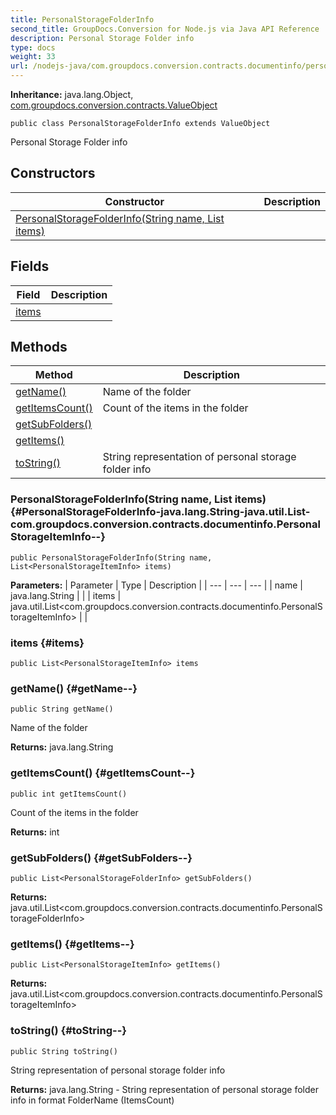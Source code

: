 ```yaml
---
title: PersonalStorageFolderInfo
second_title: GroupDocs.Conversion for Node.js via Java API Reference
description: Personal Storage Folder info
type: docs
weight: 33
url: /nodejs-java/com.groupdocs.conversion.contracts.documentinfo/personalstoragefolderinfo/
---
```

**Inheritance:**
java.lang.Object, [com.groupdocs.conversion.contracts.ValueObject](../../com.groupdocs.conversion.contracts/valueobject)
```
public class PersonalStorageFolderInfo extends ValueObject
```

Personal Storage Folder info
## Constructors

| Constructor | Description |
| --- | --- |
| [PersonalStorageFolderInfo(String name, List<PersonalStorageItemInfo> items)](#PersonalStorageFolderInfo-java.lang.String-java.util.List-com.groupdocs.conversion.contracts.documentinfo.PersonalStorageItemInfo--) |  |
## Fields

| Field | Description |
| --- | --- |
| [items](#items) |  |
## Methods

| Method | Description |
| --- | --- |
| [getName()](#getName--) | Name of the folder |
| [getItemsCount()](#getItemsCount--) | Count of the items in the folder |
| [getSubFolders()](#getSubFolders--) |  |
| [getItems()](#getItems--) |  |
| [toString()](#toString--) | String representation of personal storage folder info |
### PersonalStorageFolderInfo(String name, List<PersonalStorageItemInfo> items) {#PersonalStorageFolderInfo-java.lang.String-java.util.List-com.groupdocs.conversion.contracts.documentinfo.PersonalStorageItemInfo--}
```
public PersonalStorageFolderInfo(String name, List<PersonalStorageItemInfo> items)
```


**Parameters:**
| Parameter | Type | Description |
| --- | --- | --- |
| name | java.lang.String |  |
| items | java.util.List<com.groupdocs.conversion.contracts.documentinfo.PersonalStorageItemInfo> |  |

### items {#items}
```
public List<PersonalStorageItemInfo> items
```


### getName() {#getName--}
```
public String getName()
```


Name of the folder

**Returns:**
java.lang.String
### getItemsCount() {#getItemsCount--}
```
public int getItemsCount()
```


Count of the items in the folder

**Returns:**
int
### getSubFolders() {#getSubFolders--}
```
public List<PersonalStorageFolderInfo> getSubFolders()
```




**Returns:**
java.util.List<com.groupdocs.conversion.contracts.documentinfo.PersonalStorageFolderInfo>
### getItems() {#getItems--}
```
public List<PersonalStorageItemInfo> getItems()
```




**Returns:**
java.util.List<com.groupdocs.conversion.contracts.documentinfo.PersonalStorageItemInfo>
### toString() {#toString--}
```
public String toString()
```


String representation of personal storage folder info

**Returns:**
java.lang.String - String representation of personal storage folder info in format FolderName (ItemsCount)
